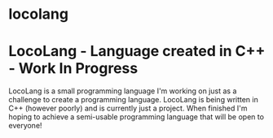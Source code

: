 # locolang
<h1>LocoLang - Language created in C++ - Work In Progress</h1>

LocoLang is a small programming language I'm working on just as a challenge to create a programming language.
LocoLang is being written in C++ (however poorly) and is currently just a project.
When finished I'm hoping to achieve a semi-usable programming language that will be open to everyone!
